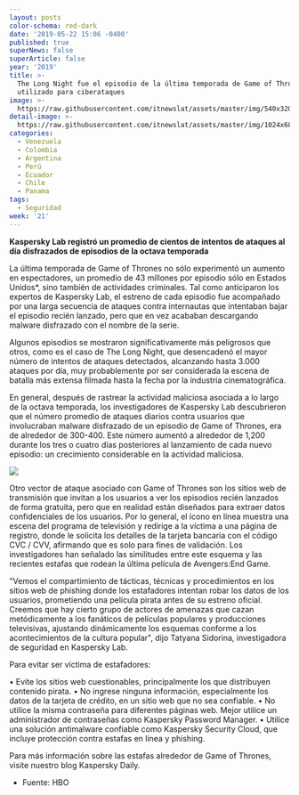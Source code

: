 ```yaml
---
layout: posts
color-schema: red-dark
date: '2019-05-22 15:06 -0400'
published: true
superNews: false
superArticle: false
year: '2019'
title: >-
  The Long Night fue el episodio de la última temporada de Game of Thrones más
  utilizado para ciberataques 
image: >-
  https://raw.githubusercontent.com/itnewslat/assets/master/img/540x320/Games-of-Thrones-p.jpg
detail-image: >-
  https://raw.githubusercontent.com/itnewslat/assets/master/img/1024x680/Games-of-Thrones-g.jpg
categories:
  - Venezuela
  - Colombia
  - Argentina
  - Perú
  - Ecuador
  - Chile
  - Panama
tags:
  - Seguridad
week: '21'
---
```

**Kaspersky Lab registró un promedio de cientos de intentos de ataques al día disfrazados de episodios de la octava temporada**

La última temporada de Game of Thrones no sólo experimentó un aumento en espectadores, un promedio de 43 millones por episodio sólo en Estados Unidos*, sino también de actividades criminales. Tal como anticiparon los expertos de Kaspersky Lab, el estreno de cada episodio fue acompañado por una larga secuencia de ataques contra internautas que intentaban bajar el episodio recién lanzado, pero que en vez acababan descargando malware disfrazado con el nombre de la serie. 

Algunos episodios se mostraron significativamente más peligrosos que otros, como es el caso de The Long Night, que desencadenó el mayor número de intentos de ataques detectados, alcanzando hasta 3.000 ataques por día, muy probablemente por ser considerada la escena de batalla más extensa filmada hasta la fecha por la industria cinematográfica.

En general, después de rastrear la actividad maliciosa asociada a lo largo de la octava temporada, los investigadores de Kaspersky Lab descubrieron que el número promedio de ataques diarios contra usuarios que involucraban malware disfrazado de un episodio de Game of Thrones, era de alrededor de 300-400. Este número aumentó a alrededor de 1,200 durante los tres o cuatro días posteriores al lanzamiento de cada nuevo episodio: un crecimiento considerable en la actividad maliciosa.

 ![]({https://raw.githubusercontent.com/itnewslat/assets/master/img/300x300/gotkp.jpg)

Otro vector de ataque asociado con Game of Thrones son los sitios web de transmisión que invitan a los usuarios a ver los episodios recién lanzados de forma gratuita, pero que en realidad están diseñados para extraer datos confidenciales de los usuarios. Por lo general, el ícono en línea muestra una escena del programa de televisión y redirige a la víctima a una página de registro, donde le solicita los detalles de la tarjeta bancaria con el código CVC / CVV, afirmando que es solo para fines de validación. Los investigadores han señalado las similitudes entre este esquema y las recientes estafas que rodean la última película de Avengers:End Game. 

"Vemos el compartimiento de tácticas, técnicas y procedimientos en los sitios web de phishing donde los estafadores intentan robar los datos de los usuarios, prometiendo una película pirata antes de su estreno oficial. Creemos que hay cierto grupo de actores de amenazas que cazan metódicamente a los fanáticos de películas populares y producciones televisivas, ajustando dinámicamente los esquemas conforme a los acontecimientos de la cultura popular", dijo Tatyana Sidorina, investigadora de seguridad en Kaspersky Lab.
 
Para evitar ser víctima de estafadores:
 
• Evite los sitios web cuestionables, principalmente los que distribuyen contenido pirata.
• No ingrese ninguna información, especialmente los datos de la tarjeta de crédito, en un sitio web que no sea confiable.
• No utilice la misma contraseña para diferentes páginas web. Mejor utilice un administrador de contraseñas como Kaspersky Password Manager. 
• Utilice una solución antimalware confiable como Kaspersky Security Cloud, que incluye protección contra estafas en línea y phishing.
 
Para más información sobre las estafas alrededor de Game of Thrones, visite nuestro blog Kaspersky Daily.

* Fuente: HBO